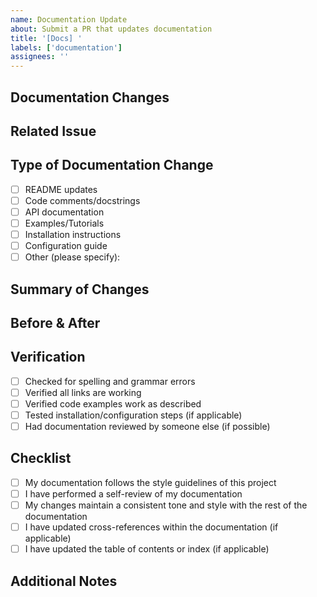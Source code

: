 ```yaml
---
name: Documentation Update
about: Submit a PR that updates documentation
title: '[Docs] '
labels: ['documentation']
assignees: ''
---
```


## Documentation Changes
<!-- Provide a clear and concise description of what documentation you're updating -->

## Related Issue
<!-- Please link to the documentation issue this PR addresses, if applicable -->
<!-- Format: Fixes #(issue) -->

## Type of Documentation Change
<!-- Mark the types of documentation changes included in this PR -->
- [ ] README updates
- [ ] Code comments/docstrings
- [ ] API documentation
- [ ] Examples/Tutorials
- [ ] Installation instructions
- [ ] Configuration guide
- [ ] Other (please specify): 

## Summary of Changes
<!-- Provide a summary of the changes you've made to the documentation -->
<!-- For each major change, explain the rationale behind it -->

## Before & After
<!-- If applicable, add before/after screenshots or code snippets -->

## Verification
<!-- Describe how you've verified that your documentation is accurate -->
- [ ] Checked for spelling and grammar errors
- [ ] Verified all links are working
- [ ] Verified code examples work as described
- [ ] Tested installation/configuration steps (if applicable)
- [ ] Had documentation reviewed by someone else (if possible)

## Checklist
- [ ] My documentation follows the style guidelines of this project
- [ ] I have performed a self-review of my documentation
- [ ] My changes maintain a consistent tone and style with the rest of the documentation
- [ ] I have updated cross-references within the documentation (if applicable)
- [ ] I have updated the table of contents or index (if applicable)

## Additional Notes
<!-- Add any other context about the documentation changes here -->